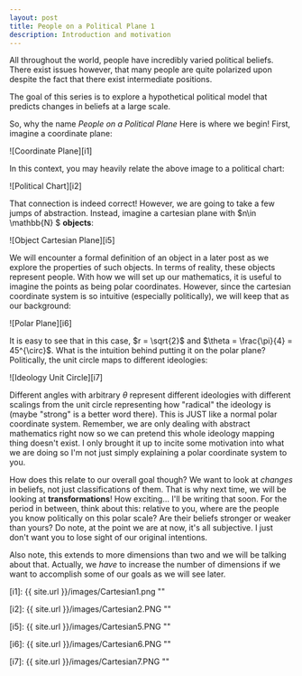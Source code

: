 ```yaml
---
layout: post
title: People on a Political Plane 1
description: Introduction and motivation
---
```


All throughout the world, people have incredibly varied political beliefs. There exist issues however, that many people are quite polarized upon despite the fact that there exist intermediate positions.

The goal of this series is to explore a hypothetical political model that predicts changes in beliefs at a large scale. 

So, why the name _People on a Political Plane_ Here is where we begin! First, imagine a coordinate plane:

![Coordinate Plane][i1]

In this context, you may heavily relate the above image to a political chart:

![Political Chart][i2]

That connection is indeed correct! However, we are going to take a few jumps of abstraction. Instead, imagine a cartesian plane with $n\in \mathbb{N} \$ **objects**:

![Object Cartesian Plane][i5]

We will encounter a formal definition of an object in a later post as we explore the properties of such objects. In terms of reality, these objects represent people. With how we will set up our mathematics, it is useful to imagine the points as being polar coordinates. However, since the cartesian coordinate system is so intuitive (especially politically), we will keep that as our background:

![Polar Plane][i6]

It is easy to see that in this case, $r = \sqrt{2}$ and $\theta = \frac{\pi}{4} = 45^{\circ}$. What is the intuition behind putting it on the polar plane? Politically, the unit circle maps to different ideologies:

![Ideology Unit Circle][i7]

Different angles with arbitrary $\theta$ represent different ideologies with different scalings from the unit circle representing how "radical" the ideology is (maybe "strong" is a better word there). This is JUST like a normal polar coordinate system. Remember, we are only dealing with abstract mathematics right now so we can pretend this whole ideology mapping thing doesn't exist. I only brought it up to incite some motivation into what we are doing so I'm not just simply explaining a polar coordinate system to you.

How does this relate to our overall goal though? We want to look at _changes_ in beliefs, not just classifications of them. That is why next time, we will be looking at **transformations**! How exciting... I'll be writing that soon. For the period in between, think about this: relative to you, where are the people you know politically on this polar scale? Are their beliefs stronger or weaker than yours? Do note, at the point we are at now, it's all subjective. I just don't want you to lose sight of our original intentions.

Also note, this extends to more dimensions than two and we will be talking about that. Actually, we _have_ to increase the number of dimensions if we want to accomplish some of our goals as we will see later.

[i1]: {{ site.url }}/images/Cartesian1.png ""

[i2]: {{ site.url }}/images/Cartesian2.PNG ""

[i5]: {{ site.url }}/images/Cartesian5.PNG ""

[i6]: {{ site.url }}/images/Cartesian6.PNG ""

[i7]: {{ site.url }}/images/Cartesian7.PNG ""
